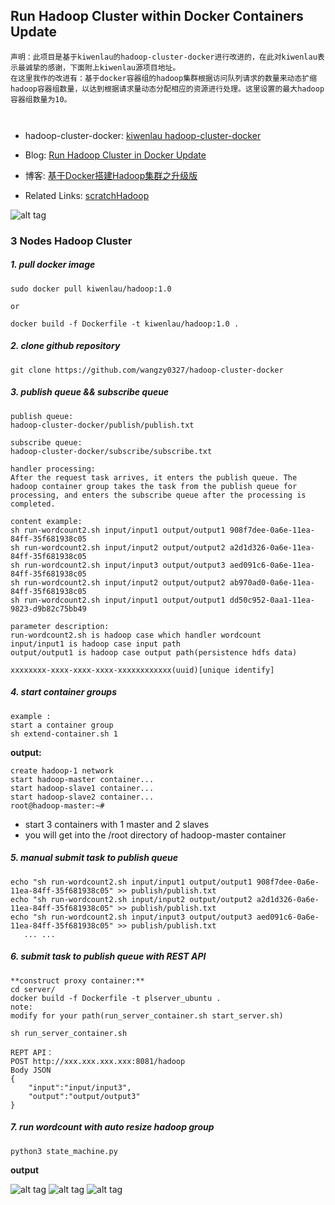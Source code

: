 ## Run Hadoop Cluster within Docker Containers Update

```
声明：此项目是基于kiwenlau的hadoop-cluster-docker进行改进的，在此对kiwenlau表示最诚挚的感谢，下面附上kiwenlau源项目地址。
在这里我作的改进有：基于docker容器组的hadoop集群根据访问队列请求的数量来动态扩缩hadoop容器组数量，以达到根据请求量动态分配相应的资源进行处理。这里设置的最大hadoop容器组数量为10。



```
- hadoop-cluster-docker: [kiwenlau hadoop-cluster-docker](https://github.com/kiwenlau/hadoop-cluster-docker)
- Blog: [Run Hadoop Cluster in Docker Update](http://kiwenlau.com/2016/06/26/hadoop-cluster-docker-update-english/)
- 博客: [基于Docker搭建Hadoop集群之升级版](http://kiwenlau.com/2016/06/12/160612-hadoop-cluster-docker-update/)

- Related Links: [scratchHadoop](http://github.com/wangzy0327/scratchHadoopProject)


![alt tag](https://raw.githubusercontent.com/wangzy0327/hadoop-cluster-docker/master/hadoop-cluster-docker.png)


### 3 Nodes Hadoop Cluster

##### 1. pull docker image

```
sudo docker pull kiwenlau/hadoop:1.0

or 

docker build -f Dockerfile -t kiwenlau/hadoop:1.0 .

```

##### 2. clone github repository

```
git clone https://github.com/wangzy0327/hadoop-cluster-docker
```

##### 3. publish queue && subscribe queue

```
publish queue:
hadoop-cluster-docker/publish/publish.txt 

subscribe queue:
hadoop-cluster-docker/subscribe/subscribe.txt

handler processing:
After the request task arrives, it enters the publish queue. The hadoop container group takes the task from the publish queue for processing, and enters the subscribe queue after the processing is completed.

content example:
sh run-wordcount2.sh input/input1 output/output1 908f7dee-0a6e-11ea-84ff-35f681938c05
sh run-wordcount2.sh input/input2 output/output2 a2d1d326-0a6e-11ea-84ff-35f681938c05
sh run-wordcount2.sh input/input3 output/output3 aed091c6-0a6e-11ea-84ff-35f681938c05
sh run-wordcount2.sh input/input2 output/output2 ab970ad0-0a6e-11ea-84ff-35f681938c05
sh run-wordcount2.sh input/input1 output/output1 dd50c952-0aa1-11ea-9823-d9b82c75bb49

parameter description:
run-wordcount2.sh is hadoop case which handler wordcount
input/input1 is hadoop case input path
output/output1 is hadoop case output path(persistence hdfs data)

xxxxxxxx-xxxx-xxxx-xxxx-xxxxxxxxxxxx(uuid)[unique identify]

```

##### 4. start container groups

```
example :
start a container group
sh extend-container.sh 1
```

**output:**

```
create hadoop-1 network
start hadoop-master container...
start hadoop-slave1 container...
start hadoop-slave2 container...
root@hadoop-master:~# 
```
- start 3 containers with 1 master and 2 slaves
- you will get into the /root directory of hadoop-master container

##### 5. manual submit task to publish queue

```
echo "sh run-wordcount2.sh input/input1 output/output1 908f7dee-0a6e-11ea-84ff-35f681938c05" >> publish/publish.txt
echo "sh run-wordcount2.sh input/input2 output/output2 a2d1d326-0a6e-11ea-84ff-35f681938c05" >> publish/publish.txt
echo "sh run-wordcount2.sh input/input3 output/output3 aed091c6-0a6e-11ea-84ff-35f681938c05" >> publish/publish.txt 
   ... ...   

```

##### 6. submit task to publish queue with REST API

```
**construct proxy container:**
cd server/
docker build -f Dockerfile -t plserver_ubuntu .
note: 
modify for your path(run_server_container.sh start_server.sh)

sh run_server_container.sh

REPT API：
POST http://xxx.xxx.xxx.xxx:8081/hadoop
Body JSON
{
   	"input":"input/input3",
	"output":"output/output3"
}

```

##### 7. run wordcount with auto resize hadoop group

```
python3 state_machine.py
```

**output**

![alt tag](https://raw.githubusercontent.com/wangzy0327/hadoop-cluster-docker/master/resize-hadoop-group-1.png)
![alt tag](https://raw.githubusercontent.com/wangzy0327/hadoop-cluster-docker/master/resize-hadoop-group-2.png)
![alt tag](https://raw.githubusercontent.com/wangzy0327/hadoop-cluster-docker/master/resize-hadoop-group-3.png)




